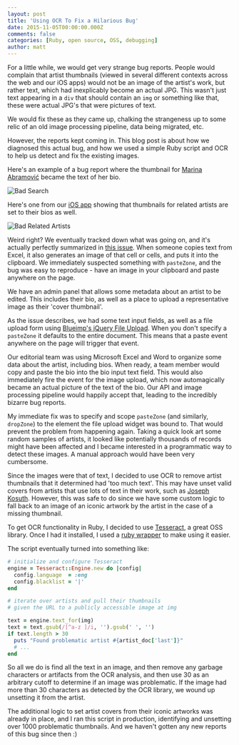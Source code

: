 ```yaml
---
layout: post
title: 'Using OCR To Fix a Hilarious Bug'
date: 2015-11-05T00:00:00.000Z
comments: false
categories: [Ruby, open source, OSS, debugging]
author: matt
---
```


For a little while, we would get very strange bug reports. People would complain that artist thumbnails (viewed in several different contexts across the web and our iOS apps) would not be an image of the artist's work, but rather text, which had inexplicably become an actual JPG. This wasn't just text appearing in a `div` that should contain an `img` or something like that, these were actual JPG's that were pictures of text.

We would fix these as they came up, chalking the strangeness up to some relic of an old image processing pipeline, data being migrated, etc.

However, the reports kept coming in. This blog post is about how we diagnosed this actual bug, and how we used a simple Ruby script and OCR to help us detect and fix the existing images.

<!-- more -->

Here's an example of a bug report where the thumbnail for [Marina Abramović](https://www.artsy.net/artist/marina-abramovic-1) became the text of her bio.

![Bad Search](/images/2015-11-12-hilarious-bug/search.png)

Here's one from our [iOS app](https://github.com/artsy/eigen) showing that thumbnails for related artists are set to their bios as well.

![Bad Related Artists](/images/2015-11-12-hilarious-bug/eigen.png)

Weird right? We eventually tracked down what was going on, and it's actually perfectly summarized in [this issue](https://github.com/blueimp/jQuery-File-Upload/pull/3356). When someone copies text from Excel, it also generates an image of that cell or cells, and puts it into the clipboard. We immediately suspected something with `pasteZone`, and the bug was easy to reproduce - have an image in your clipboard and paste anywhere on the page.

We have an admin panel that allows some metadata about an artist to be edited. This includes their bio, as well as a place to upload a representative image as their 'cover thumbnail'.

As the issue describes, we had some text input fields, as well as a file upload form using [Blueimp's jQuery File Upload](https://github.com/blueimp/jQuery-File-Upload). When you don't specify a `pasteZone` it defaults to the entire document. This means that a paste event anywhere on the page will trigger that event.

Our editorial team was using Microsoft Excel and Word to organize some data about the artist, including bios. When ready, a team member would copy and paste the bio into the bio input text field. This would also immediately fire the event for the image upload, which now automagically became an actual picture of the text of the bio. Our API and image processing pipeline would happily accept that, leading to the incredibly bizarre bug reports.

My immediate fix was to specify and scope `pasteZone` (and similarly, `dropZone`) to the element the file upload widget was bound to. That would prevent the problem from happening again. Taking a quick look art some random samples of artists, it looked like potentially thousands of records might have been affected and I became interested in a programmatic way to detect these images. A manual approach would have been very cumbersome.

Since the images were that of text, I decided to use OCR to remove artist thumbnails that it determined had 'too much text'. This may have unset valid covers from artists that use lots of text in their work, such as [Joseph Kosuth](https://www.artsy.net/artist/joseph-kosuth). However, this was safe to do since we have some custom logic to fall back to an image of an iconic artwork by the artist in the case of a missing thumbnail.

To get OCR functionality in Ruby, I decided to use [Tesseract](https://github.com/tesseract-ocr/tesseract), a great OSS library. Once I had it installed, I used a [ruby wrapper](https://github.com/meh/ruby-tesseract-ocr) to make using it easier.

The script eventually turned into something like:

``` ruby
# initialize and configure Tesseract
engine = Tesseract::Engine.new do |config|
  config.language  = :eng
  config.blacklist = '|'
end

# iterate over artists and pull their thumbnails
# given the URL to a publicly accessible image at img

text = engine.text_for(img)
text = text.gsub(/[^a-z ]/i, '').gsub(' ', '')
if text.length > 30
  puts "Found problematic artist #{artist_doc['last']}"
  # ...
end
```

So all we do is find all the text in an image, and then remove any garbage characters or artifacts from the OCR analysis, and then use 30 as an arbitrary cutoff to determine if an image was problematic. If the image had more than 30 characters as detected by the OCR library, we wound up unsetting it from the artist.

The additional logic to set artist covers from their iconic artworks was already in place, and I ran this script in production, identifying and unsetting over 1000 problematic thumbnails. And we haven't gotten any new reports of this bug since then :)